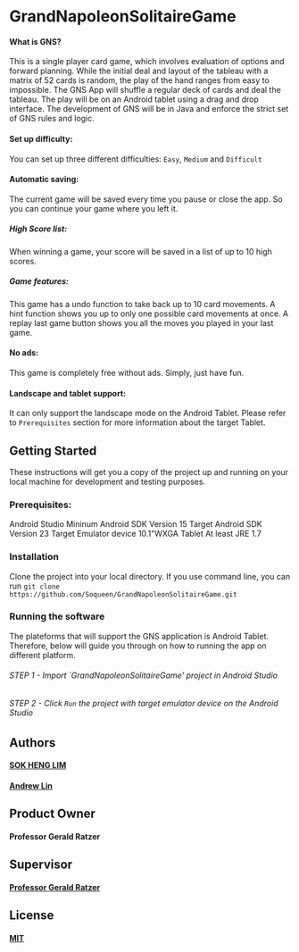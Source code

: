 # GrandNapoleonSolitaireGame

#### What is GNS?
This is a single player card game, which involves evaluation of options and forward planning. While the initial deal and layout of the tableau with a matrix of 52 cards is random, the play of the hand ranges from easy to impossible. The GNS App will shuffle a regular deck of cards and deal the tableau. The play will be on an Android tablet using a drag and drop interface. The development of GNS will be in Java and enforce the strict set of GNS rules and logic.

#### Set up difficulty:
You can set up three different difficulties: `Easy`, `Medium` and `Difficult`

#### Automatic saving:
The current game will be saved every time you pause or close the app. So you can continue your game where you left it.

##### High Score list:
When winning a game, your score will be saved in a list of up to 10 high scores.

##### Game features:
This game has a undo function to take back up to 10 card movements. A hint function shows you up to only one possible card movements at once.
A replay last game button shows you all the moves you played in your last game. 

#### No ads:
This game is completely free without ads. Simply, just have fun.

#### Landscape and tablet support: 
It can only support the landscape mode on the Android Tablet. Please refer to `Prerequisites` section for more information about the target Tablet.

## Getting Started
These instructions will get you a copy of the project up and running on your local machine for development and testing purposes. 


### Prerequisites:
Android Studio
Mininum Android SDK Version 15
Target Android SDK Version 23
Target Emulator device 10.1"WXGA Tablet
At least JRE 1.7 


### Installation 
Clone the project into your local directory. If you use command line, you can run `git clone https://github.com/Soqueen/GrandNapoleonSolitaireGame.git`

### Running the software 
The plateforms that will support the GNS application is Android Tablet. Therefore, below will guide you through on how to running the app on different platform.

###### STEP 1 - Import `GrandNapoleonSolitaireGame' project in Android Studio
###### STEP 2 - Click `Run` the project with target emulator device on the Android Studio

## Authors

#### [SOK HENG LIM](https://github.com/Soqueen)
#### [Andrew Lin](https://github.com/andrewlin94)

## Product Owner
#### Professor Gerald Ratzer

## Supervisor
#### [Professor Gerald Ratzer](https://github.com/jvybihal)

## License 
#### [MIT](https://github.com/Soqueen/GrandNapoleonSolitaireGame/blob/dev/LICENSE)


